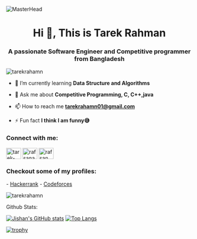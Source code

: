 ![MasterHead](https://www.careerguide.com/career/wp-content/uploads/2021/05/687474703a2f2f692e696d6775722e636f6d2f304f50346f6f642e676966.gif)

<h1 align="center">Hi 👋, This is Tarek Rahman</h1>
<h3 align="center">A passionate Software Engineer and Competitive programmer from Bangladesh</h3>

<p align="left"> <img src="https://komarev.com/ghpvc/?username=tarekrahamn&label=Profile%20views&color=0e75b6&style=flat" alt="tarekrahamn" /> </p>

- 🌱 I’m currently learning **Data Structure and Algorithms**

- 💬 Ask me about **Competitive Programming, C, C++,java**

- 📫 How to reach me **tarekrahamn01@gmail.com**

- ⚡ Fun fact **I think I am funny😅**

<h3 align="left">Connect with me:</h3>
<p align="left">
<a href="https://linkedin.com/in/tarek-rahman00" target="blank"><img align="center" src="https://raw.githubusercontent.com/rahuldkjain/github-profile-readme-generator/master/src/images/icons/Social/linked-in-alt.svg" alt="tarek-rahman00" height="30" width="40" /></a>
<a href="https://fb.com/rafsanahamed.tarek.1" target="blank"><img align="center" src="https://raw.githubusercontent.com/rahuldkjain/github-profile-readme-generator/master/src/images/icons/Social/facebook.svg" alt="rafsanahamed.tarek.1" height="30" width="40" /></a>
<a href="https://instagram.com/rafsan_ahmed_tarek1" target="blank"><img align="center" src="https://raw.githubusercontent.com/rahuldkjain/github-profile-readme-generator/master/src/images/icons/Social/instagram.svg" alt="rafsan_ahmed_tarek1" height="30" width="40" /></a>

<h3 align="left">Checkout some of my profiles:</h3>
- <a target="_blank" href="https://www.hackerrank.com/@tarekrahamn01">Hackerrank</a>
- <a target="_blank" href="https://codeforces.com/profile/tarek200">Codeforces</a>




<p><img align="center" src="https://github-readme-streak-stats.herokuapp.com/?user=tarekrahamn&" alt="tarekrahamn" /></p

## Github Stats:

[![Jishan's GitHub stats](https://github-readme-stats-git-masterrstaa-rickstaa.vercel.app/api?username=tarekrahamn&theme=radical&hide=issues&show_icons=true&count_private=true&hide_border=true)](https://github.com/anuraghazra/github-readme-stats)
[![Top Langs](https://github-readme-stats-git-masterrstaa-rickstaa.vercel.app/api/top-langs/?username=tarekrahamn&layout=compact&theme=radical&langs_count=6&count_private=true&hide=html,css,handlebars&hide_border=true)](https://github.com/anuraghazra/github-readme-stats)

[![trophy](https://github-profile-trophy.vercel.app/?username=tarekrahamn&theme=monokai&row=1&title=Stars,Followers,Commit,PR,Repositories)](https://github.com/ryo-ma/github-profile-trophy)                                                                                                                       
                                                                                                                       
                                                                                                                       

